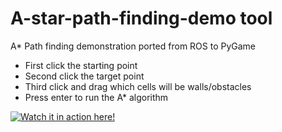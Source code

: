 # A-star-path-finding-demo tool 

A* Path finding demonstration ported from ROS to PyGame 
* First click the starting point
* Second click the target point 
* Third click and drag which cells will be walls/obstacles 
* Press enter to run the A* algorithm
 
[![Watch it in action here!](https://img.youtube.com/vi/hPtYgGeyagI&ab_channel=LeoXie/0.jpg)](https://www.youtube.com/watch?v=hPtYgGeyagI&ab_channel=LeoXie)

